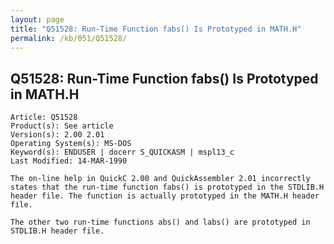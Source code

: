 ```yaml
---
layout: page
title: "Q51528: Run-Time Function fabs() Is Prototyped in MATH.H"
permalink: /kb/051/Q51528/
---
```


## Q51528: Run-Time Function fabs() Is Prototyped in MATH.H

	Article: Q51528
	Product(s): See article
	Version(s): 2.00 2.01
	Operating System(s): MS-DOS
	Keyword(s): ENDUSER | docerr S_QUICKASM | mspl13_c
	Last Modified: 14-MAR-1990
	
	The on-line help in QuickC 2.00 and QuickAssembler 2.01 incorrectly
	states that the run-time function fabs() is prototyped in the STDLIB.H
	header file. The function is actually prototyped in the MATH.H header
	file.
	
	The other two run-time functions abs() and labs() are prototyped in
	STDLIB.H header file.
